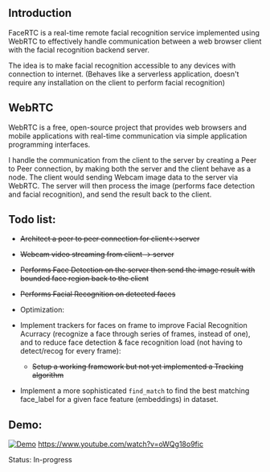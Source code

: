 ## Introduction

  FaceRTC is a real-time remote facial recognition service implemented using WebRTC to effectively handle communication between a web browser client with the facial recognition backend server.
	
  
  The idea is to make facial recognition accessible to any devices with connection to internet. (Behaves like a serverless application, doesn't require any installation on the client to perform facial recognition)

## WebRTC

  WebRTC is a free, open-source project that provides web browsers and mobile applications with real-time communication via simple application programming interfaces.

  I handle the communication from the client to the server by creating a Peer to Peer connection, by making both the server and the client behave as a node. The client would sending Webcam image data to the server via WebRTC. The server will then process the image (performs face detection and facial recognition), and send the result back to the client.

## Todo list:

  - ~~Architect a peer to peer connection for client<->server~~

  - ~~Webcam video streaming from client -> server~~

  - ~~Performs Face Detection on the server then send the image result with bounded face region back to the client~~

  - ~~Performs Facial Recognition on detected faces~~

  - Optimization: 

   + Implement trackers for faces on frame to improve Facial Recognition Acurracy (recognize a face through series of frames, instead of one), and to reduce face detection & face recognition load (not having to detect/recog for every frame):
	   * ~~Setup a working framework but not yet implemented a Tracking algorithm~~

   + Implement a more sophisticated `find_match` to find the best matching face_label for a given face feature (embeddings) in dataset.


## Demo:

[![Demo](https://img.youtube.com/vi/oWQg18o9fic/0.jpg)](https://www.youtube.com/watch?v=oWQg18o9fic)
https://www.youtube.com/watch?v=oWQg18o9fic


Status: In-progress